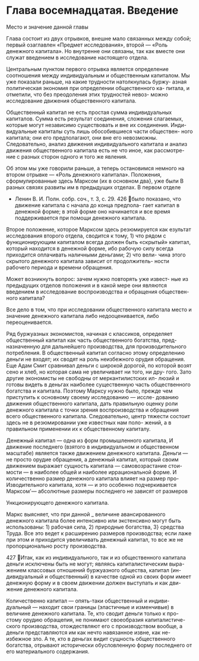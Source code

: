 # Глава восемнадцатая. Введение

Место и значение данной главы

Глава состоит из двух отрывков, внешне мало связанных между
собой; первый озаглавлен «Предмет исследования», второй — «Роль
денежного капитала». Но внутренне они связаны, так как вместе они
служат введением в исследование настоящего отдела.

Центральным пунктом первого отрывка является определение
соотношения между индивидуальным и общественным капиталом.
Мы уже показали раньше, на какие трудности натолкнулась буржу-
азная политическая экономия при определении общественного ка-
питала, и отметили, что без преодоления этих трудностей невоз-
можно исследование движения общественного капитала.

Общественный капитал не есть простая сумма индивидуальных
капиталов. Сумма есть результат соединения, сложения слагаемых,
которые могут независимо существовать и вне их соединения. Инди-
видуальные капиталы суть лишь обособившиеся части обществен-
ного капитала; они его предполагают, они вне его невозможны.
Следовательно, анализ движения индивидуального капитала и анализ
движения общественного капитала есть не что иное, как рассмотре-
ние с разных сторон одного и того же явления.

Об этом мы уже говорили раньше, а теперь остановимся немного
на втором отрывке — «Роль денежного капитала». Положения,
сформулированные здесь Марксом (их в основном два}, уже были
В разных связях развиты им в предыдущих отделах. В первом отделе

- Ленин В. И. Полн. собр. соч., т. 3, с. 29.
  426
  было показано, что движение капитала с начала до конца предпола-
  гает капитал в денежной форме; в этой форме оно начинается и все
  время поддерживается при помощи денежного капитала.

Второе положение, которое Марксом здесь резюмируется как
езультат исследования второго отдела, сводится к тому, 1) что рядом
с функционирующим капиталом всегда должен быть «скрытый»
капитал, который находится в денежной форме, ибо рабочую силу
всегда приходится оплачивать наличными деньгами; 2) что вели-
чина этого скрытого денежного капитала зависит от продолжитель-
ности рабочего периода и времени обращения.

Может возникнуть вопрос: зачем нужно повторять уже извест-
ные из предыдущих отделов положения и в какой мере они являются
введением в исследование воспроизводства и обращения обществен-
ного капитала?

Все дело в том, что при исследовании общественного капитала
место и значение денежного капитала либо недооценивается, либо
переоценивается.

Ряд буржуазных экономистов, начиная с классиков, определяет
общественный капитал как часть общественного богатства, пред-
назначенную для дальнейшего производства, для производительного
потребления. В общественный капитал согласно этому определению
деньги не входят; их сводят на роль неизбежного орудия обращения.
Еще Адам Смит сравнивал деньги с широкой дорогой, по которой
возят сено и хлеб, но которая сама не увеличивает ни того, ни дру-
гого. Зато другие экономисты не свободны от меркантилистских ил-
люзий и готовы видеть в деньгах наиболее существенную часть
общественного богатства и капитала. Поэтому Марксу нужно было,
прежде чем приступить к основному своему исследованию — иссле-
дованию движения общественного капитала, дать правильную
оценку роли денежного капитала с точки зрения воспроизводства
и обращения всего общественного капитала. Следовательно, центр
тяжести состоит здесь не в резюмировании уже известных нам поло-
жений, а в правильном применении их к общественному капиталу.

Денежный капитал — одна из форм промышленного капитала,
И движение последнего (взятого в индивидуальном и общественном
масштабе) является также движением денежного капитала. Деньги —
не просто орудие обращения, а денежный капитал, который своим
движением выражает сущность капитала — самовозрастание стои-
мости — в наиболее общей и наиболее иррациональной форме.
И количественно размер денежного капитала влияет на размер про-
Изводительного капитала, хотя — и это особенно подчеркивается
Марксом'— абсолютные размеры последнего не зависят от размеров

Ункционирующего денежного капитала.

Маркс выясняет, что при данной \_ величине авансированного
денежного капитала более интенсивно или экстенсивно могут быть
использованы: 1) рабочая сила, 2) природные богатства, 3} средства
Труда. Все это ведет к расширению размеров производства; если
лаже при этом и приходится увеличивать денежный капитал, то
все же не пропорционально росту производства.

427
Итак, как из индивидуального, так и из общественного капитала
деньги исключены быть не могут; являясь капиталистическим выра-
жением классовых отношений буржуазного общества, капитал (ин-
дивидуальный и общественный) в качестве одной из своих форм имеет
денежную форму и в своем движении должен выступать и как дви-
жение денежного капитала.

Количественно капитал — опять-таки общественный и индиви-
дуальный — находит свои границы (эластичные и изменчивые)
в величине денежного капитала. Те, кто сводит деньги только к про-
стому орудию обращепия, не понимают своеобразия капиталистиче-
ского производства, отождествляют его с производством вообще,
а деньги представляются им как нечто навязанное извне, как не-
избежное зло. А те, кто в деньгах видит сущность общественного
богатства, отрывают исторически обусловленную форму последнего
от его материального содержания.
